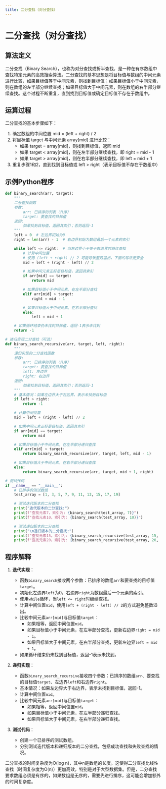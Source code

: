 ```yaml
---
title: 二分查找（对分查找）
---
```


# 二分查找（对分查找）

## 算法定义

二分查找（Binary Search），也称为对分查找或折半查找，是一种在有序数组中查找特定元素的高效搜索算法。二分查找的基本思想是将目标值与数组的中间元素进行比较，如果目标值等于中间元素，则找到目标值；如果目标值小于中间元素，则在数组的左半部分继续查找；如果目标值大于中间元素，则在数组的右半部分继续查找。这个过程不断重复，直到找到目标值或确定目标值不存在于数组中。

## 运算过程

二分查找的基本步骤如下：
1. 确定数组的中间位置 mid = (left + right) / 2
2. 将目标值 target 与中间元素 array[mid] 进行比较：
   - 如果 target = array[mid]，则找到目标值，返回 mid
   - 如果 target < array[mid]，则在左半部分继续查找，即 right = mid - 1
   - 如果 target > array[mid]，则在右半部分继续查找，即 left = mid + 1
3. 重复步骤1和2，直到找到目标值或 left > right（表示目标值不存在于数组中）

## 示例Python程序

```python
def binary_search(arr, target):
    """
    二分查找函数
    参数:
        arr: 已排序的列表（升序）
        target: 要查找的目标值
    返回:
        如果找到目标值，返回其索引；否则返回-1
    """
    left = 0  # 左边界初始为0
    right = len(arr) - 1  # 右边界初始为数组最后一个元素的索引

    while left <= right:  # 当左边界小于等于右边界时继续查找
        # 计算中间位置
        # 使用 (left + right) // 2 可能导致整数溢出，下面的写法更安全
        mid = left + (right - left) // 2

        # 如果中间元素正好是目标值，返回其索引
        if arr[mid] == target:
            return mid

        # 如果目标值小于中间元素，在左半部分查找
        elif arr[mid] > target:
            right = mid - 1

        # 如果目标值大于中间元素，在右半部分查找
        else:
            left = mid + 1

    # 如果循环结束仍未找到目标值，返回-1表示未找到
    return -1

# 递归实现二分查找（可选）
def binary_search_recursive(arr, target, left, right):
    """
    递归实现的二分查找函数
    参数:
        arr: 已排序的列表（升序）
        target: 要查找的目标值
        left: 左边界
        right: 右边界
    返回:
        如果找到目标值，返回其索引；否则返回-1
    """
    # 基本情况：如果左边界大于右边界，表示未找到目标值
    if left > right:
        return -1

    # 计算中间位置
    mid = left + (right - left) // 2

    # 如果中间元素正好是目标值，返回其索引
    if arr[mid] == target:
        return mid

    # 如果目标值小于中间元素，在左半部分递归查找
    elif arr[mid] > target:
        return binary_search_recursive(arr, target, left, mid - 1)

    # 如果目标值大于中间元素，在右半部分递归查找
    else:
        return binary_search_recursive(arr, target, mid + 1, right)

# 测试代码
if __name__ == "__main__":
    # 已排序的测试数组
    test_array = [1, 3, 5, 7, 9, 11, 13, 15, 17, 19]

    # 测试迭代版本的二分查找
    print("迭代版本的二分查找:")
    print(f"查找元素7，索引为: {binary_search(test_array, 7)}")
    print(f"查找元素10，索引为: {binary_search(test_array, 10)}")

    # 测试递归版本的二分查找
    print("\n递归版本的二分查找:")
    print(f"查找元素15，索引为: {binary_search_recursive(test_array, 15, 0, len(test_array) - 1)}")
    print(f"查找元素20，索引为: {binary_search_recursive(test_array, 20, 0, len(test_array) - 1)}")
```

## 程序解释

1. **迭代实现**：
   - 函数`binary_search`接收两个参数：已排序的数组`arr`和要查找的目标值`target`。
   - 初始化左边界`left`为0，右边界`right`为数组最后一个元素的索引。
   - 使用`while`循环，当`left <= right`时继续查找。
   - 计算中间位置`mid`，使用`left + (right - left) // 2`的方式避免整数溢出。
   - 比较中间元素`arr[mid]`与目标值`target`：
     - 如果相等，返回中间位置`mid`。
     - 如果目标值小于中间元素，在左半部分查找，更新右边界`right = mid - 1`。
     - 如果目标值大于中间元素，在右半部分查找，更新左边界`left = mid + 1`。
   - 如果循环结束仍未找到目标值，返回-1表示未找到。

2. **递归实现**：
   - 函数`binary_search_recursive`接收四个参数：已排序的数组`arr`、要查找的目标值`target`、左边界`left`和右边界`right`。
   - 基本情况：如果左边界大于右边界，表示未找到目标值，返回-1。
   - 计算中间位置`mid`。
   - 比较中间元素`arr[mid]`与目标值`target`：
     - 如果相等，返回中间位置`mid`。
     - 如果目标值小于中间元素，在左半部分递归查找。
     - 如果目标值大于中间元素，在右半部分递归查找。

3. **测试代码**：
   - 创建一个已排序的测试数组。
   - 分别测试迭代版本和递归版本的二分查找，包括成功查找和失败查找的情况。

二分查找的时间复杂度为O(log n)，其中n是数组的长度。这使得二分查找比线性查找（时间复杂度为O(n)）更加高效，特别是对于大型数据集。但是，二分查找要求数组必须是有序的，如果数组是无序的，需要先进行排序，这可能会增加额外的时间复杂度。
